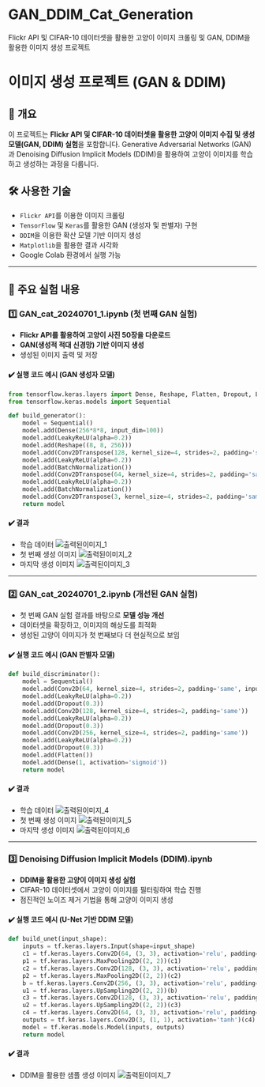 # GAN_DDIM_Cat_Generation
Flickr API 및 CIFAR-10 데이터셋을 활용한 고양이 이미지 크롤링 및 GAN, DDIM을 활용한 이미지 생성 프로젝트

# 이미지 생성 프로젝트 (GAN & DDIM)

## 📌 개요

이 프로젝트는 **Flickr API 및 CIFAR-10 데이터셋을 활용한 고양이 이미지 수집 및 생성 모델(GAN, DDIM) 실험**을 포함합니다. Generative Adversarial Networks (GAN)과 Denoising Diffusion Implicit Models (DDIM)을 활용하여 고양이 이미지를 학습하고 생성하는 과정을 다룹니다.

## 🛠️ 사용한 기술

- `Flickr API`를 이용한 이미지 크롤링
- `TensorFlow` 및 `Keras`를 활용한 GAN (생성자 및 판별자) 구현
- `DDIM`을 이용한 확산 모델 기반 이미지 생성
- `Matplotlib`을 활용한 결과 시각화
- Google Colab 환경에서 실행 가능

---

## 🔹 주요 실험 내용

### 1️⃣ GAN\_cat\_20240701\_1.ipynb (첫 번째 GAN 실험)

- **Flickr API를 활용하여 고양이 사진 50장을 다운로드**
- **GAN(생성적 적대 신경망) 기반 이미지 생성**
- 생성된 이미지 출력 및 저장

#### ✔️ 실행 코드 예시 (GAN 생성자 모델)

```python
from tensorflow.keras.layers import Dense, Reshape, Flatten, Dropout, LeakyReLU, BatchNormalization, Conv2D, Conv2DTranspose
from tensorflow.keras.models import Sequential

def build_generator():
    model = Sequential()
    model.add(Dense(256*8*8, input_dim=100))
    model.add(LeakyReLU(alpha=0.2))
    model.add(Reshape((8, 8, 256)))
    model.add(Conv2DTranspose(128, kernel_size=4, strides=2, padding='same'))
    model.add(LeakyReLU(alpha=0.2))
    model.add(BatchNormalization())
    model.add(Conv2DTranspose(64, kernel_size=4, strides=2, padding='same'))
    model.add(LeakyReLU(alpha=0.2))
    model.add(BatchNormalization())
    model.add(Conv2DTranspose(3, kernel_size=4, strides=2, padding='same', activation='tanh'))
    return model
```

#### ✔️ 결과

- 학습 데이터
  ![출력된이미지_1](출력된이미지_1.png)
- 첫 번째 생성 이미지
  ![출력된이미지_2](출력된이미지_2.png)
- 마지막 생성 이미지
  ![출력된이미지_3](출력된이미지_3.png)

---

### 2️⃣ GAN\_cat\_20240701\_2.ipynb (개선된 GAN 실험)

- 첫 번째 GAN 실험 결과를 바탕으로 **모델 성능 개선**
- 데이터셋을 확장하고, 이미지의 해상도를 최적화
- 생성된 고양이 이미지가 첫 번째보다 더 현실적으로 보임

#### ✔️ 실행 코드 예시 (GAN 판별자 모델)

```python
def build_discriminator():
    model = Sequential()
    model.add(Conv2D(64, kernel_size=4, strides=2, padding='same', input_shape=(64, 64, 3)))
    model.add(LeakyReLU(alpha=0.2))
    model.add(Dropout(0.3))
    model.add(Conv2D(128, kernel_size=4, strides=2, padding='same'))
    model.add(LeakyReLU(alpha=0.2))
    model.add(Dropout(0.3))
    model.add(Conv2D(256, kernel_size=4, strides=2, padding='same'))
    model.add(LeakyReLU(alpha=0.2))
    model.add(Dropout(0.3))
    model.add(Flatten())
    model.add(Dense(1, activation='sigmoid'))
    return model
```

#### ✔️ 결과

- 학습 데이터
  ![출력된이미지_4](출력된이미지_4.png)
- 첫 번째 생성 이미지
  ![출력된이미지_5](출력된이미지_5.png)
- 마지막 생성 이미지
  ![출력된이미지_6](출력된이미지_6.png)

---

### 3️⃣ Denoising Diffusion Implicit Models (DDIM).ipynb

- **DDIM을 활용한 고양이 이미지 생성 실험**
- CIFAR-10 데이터셋에서 고양이 이미지를 필터링하여 학습 진행
- 점진적인 노이즈 제거 기법을 통해 고양이 이미지 생성

#### ✔️ 실행 코드 예시 (U-Net 기반 DDIM 모델)

```python
def build_unet(input_shape):
    inputs = tf.keras.layers.Input(shape=input_shape)
    c1 = tf.keras.layers.Conv2D(64, (3, 3), activation='relu', padding='same')(inputs)
    p1 = tf.keras.layers.MaxPooling2D((2, 2))(c1)
    c2 = tf.keras.layers.Conv2D(128, (3, 3), activation='relu', padding='same')(p1)
    p2 = tf.keras.layers.MaxPooling2D((2, 2))(c2)
    b = tf.keras.layers.Conv2D(256, (3, 3), activation='relu', padding='same')(p2)
    u1 = tf.keras.layers.UpSampling2D((2, 2))(b)
    c3 = tf.keras.layers.Conv2D(128, (3, 3), activation='relu', padding='same')(u1)
    u2 = tf.keras.layers.UpSampling2D((2, 2))(c3)
    c4 = tf.keras.layers.Conv2D(64, (3, 3), activation='relu', padding='same')(u2)
    outputs = tf.keras.layers.Conv2D(3, (1, 1), activation='tanh')(c4)
    model = tf.keras.models.Model(inputs, outputs)
    return model
```

#### ✔️ 결과

- DDIM을 활용한 샘플 생성 이미지
  ![출력된이미지_7](출력된이미지_7.png)

